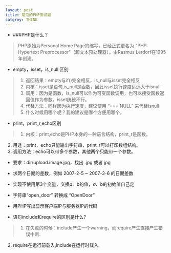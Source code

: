 ```yaml
---
layout: post
title: 常见的PHP面试题
catgroy: THINK
---
```

* ###PHP是什么？  
  
>PHP原始为Personal Home Page的缩写，已经正式更名为 "PHP: Hypertext Preprocessor"（超文本预处理器）。由Rasmus Lerdorf在1995年创建。
* empty，isset，is_null 区别
 
>1. 返回结果：empty与if()完全相反，is_null与isset完全相反
>2. 内核：isset是语句,is_null是函数，因此isset执行速度远远大于isnull
>3. 调用：因为是函数，is_null可以作为可变函数调用，也可以接受函数返回值作为参数，isset统统不行。
>4. 代替方法：同样因为执行速度，建议使用 “=== NULL” 来代替isnull
>5. 什么时候用哪个呢？我的建议是哪个方便用哪个。
* print，print_r,echo区别
 
 >1. 内核：print,echo是PHP本身的一种语言结构，print_r是函数。
  2. 用途：print，echo只能输出字符串，print_r可以打印数组结构。
  3. 调用方法：echo可以带多个参数，其他两个只能带一个参数。
  
* 要求：dir/upload.image.jpg，找出 .jpg 或者 jpg 

	
* 求两个日期的差数，例如 2007-2-5 ~ 2007-3-6  的日期差数
 

	
* 实现不使用第3个变量，交换$a、$b的值，$a、$b的初始值自己定

	
* 字符串“open_door” 转换成 “OpenDoor”


	
* 用PHP写出显示客户端IP与服务器IP的代码



* 语句include和require的区别是什么?

>1. 在失败的时候：include产生一个warning，而require产生直接产生错误中断.
 2. require在运行前载入,include在运行时载入.
  
